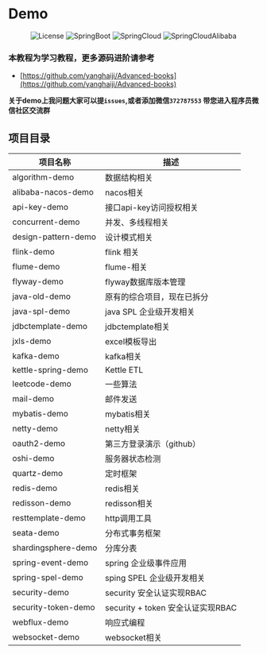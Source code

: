 # Demo

<p align="center">
  <img src='https://img.shields.io/badge/license-Apache%202-borightgreen' alt='License'/>
  <img src="https://img.shields.io/badge/Spring%20Boot-2.3.1.RELEASE-borightgreen" alt="SpringBoot"/>
  <img src="https://img.shields.io/badge/Spring%20Cloud-Hoxton.SR8-borightgreen" alt="SpringCloud"/>
  <img src="https://img.shields.io/badge/Spring%20Cloud%20Alibaba-2.2.5.RELEASE-borightgreen" alt="SpringCloudAlibaba"/>
</p>

### 本教程为学习教程，更多源码进阶请参考 

- [https://github.com/yanghaiji/Advanced-books](https://github.com/yanghaiji/Advanced-books)

**关于demo上我问题大家可以提`issues`,或者添加微信`372787553` 带您进入程序员微信社区交流群**

## **项目目录**

| 项目名称            | 描述                       |
| ------------------- | -------------------------- |
| algorithm-demo      | 数据结构相关               |
| alibaba-nacos-demo  | nacos相关                  |
| api-key-demo        | 接口api-key访问授权相关    |
| concurrent-demo     | 并发、多线程相关           |
| design-pattern-demo | 设计模式相关               |
| flink-demo          | flink 相关                 |
| flume-demo          | flume-相关                 |
| flyway-demo         | flyway数据库版本管理       |
| java-old-demo       | 原有的综合项目，现在已拆分 |
| java-spl-demo       | java SPL 企业级开发相关    |
| jdbctemplate-demo   | jdbctemplate相关           |
| jxls-demo           | excel模板导出              |
| kafka-demo          | kafka相关                  |
| kettle-spring-demo  | Kettle ETL                 |
| leetcode-demo       | 一些算法                   |
| mail-demo           | 邮件发送                   |
| mybatis-demo        | mybatis相关                |
| netty-demo          | netty相关                  |
| oauth2-demo         | 第三方登录演示（github）   |
| oshi-demo           | 服务器状态检测             |
| quartz-demo         | 定时框架                   |
| redis-demo          | redis相关                  |
| redisson-demo       | redisson相关               |
| resttemplate-demo   | http调用工具               |
| seata-demo          | 分布式事务框架             |
| shardingsphere-demo | 分库分表                   |
| spring-event-demo   | spring 企业级事件应用      |
| spring-spel-demo    | sping SPEL 企业级开发相关  |
| security-demo       | security 安全认证实现RBAC     |
| security-token-demo | security + token 安全认证实现RBAC     |
| webflux-demo        | 响应式编程                 |
| websocket-demo      | websocket相关              |
